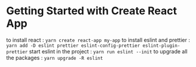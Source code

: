 # Getting Started with Create React App

to install react : `yarn create react-app my-app`
to install eslint and prettier : `yarn add -D eslint prettier eslint-config-prettier eslint-plugin-prettier`
start eslint in the project : `yarn run eslint --init`
to upgrade all the packages : `yarn upgrade -R eslint`